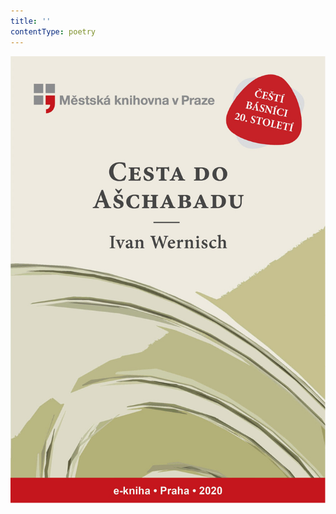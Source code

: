 ```yaml
---
title: ''
contentType: poetry
---
```


<section>

![obalka_cesta_do_aschabadu.jpg](./resources/obalka_cesta_do_aschab_fmt.jpeg)

</section>
